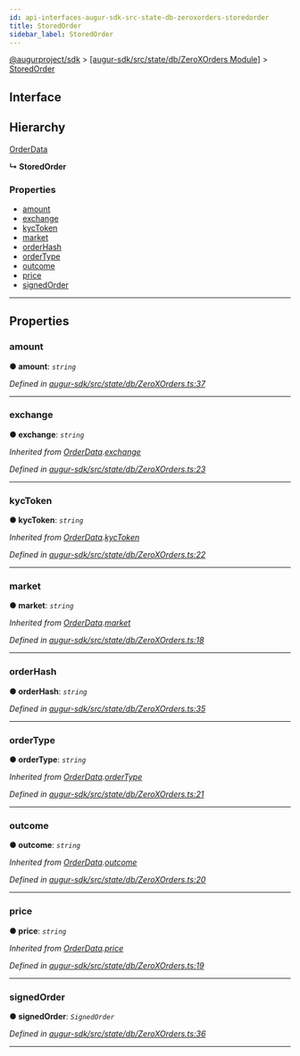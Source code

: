 ```yaml
---
id: api-interfaces-augur-sdk-src-state-db-zeroxorders-storedorder
title: StoredOrder
sidebar_label: StoredOrder
---
```


[@augurproject/sdk](api-readme.md) > [[augur-sdk/src/state/db/ZeroXOrders Module]](api-modules-augur-sdk-src-state-db-zeroxorders-module.md) > [StoredOrder](api-interfaces-augur-sdk-src-state-db-zeroxorders-storedorder.md)

## Interface

## Hierarchy

 [OrderData](api-interfaces-augur-sdk-src-state-db-zeroxorders-orderdata.md)

**↳ StoredOrder**

### Properties

* [amount](api-interfaces-augur-sdk-src-state-db-zeroxorders-storedorder.md#amount)
* [exchange](api-interfaces-augur-sdk-src-state-db-zeroxorders-storedorder.md#exchange)
* [kycToken](api-interfaces-augur-sdk-src-state-db-zeroxorders-storedorder.md#kyctoken)
* [market](api-interfaces-augur-sdk-src-state-db-zeroxorders-storedorder.md#market)
* [orderHash](api-interfaces-augur-sdk-src-state-db-zeroxorders-storedorder.md#orderhash)
* [orderType](api-interfaces-augur-sdk-src-state-db-zeroxorders-storedorder.md#ordertype)
* [outcome](api-interfaces-augur-sdk-src-state-db-zeroxorders-storedorder.md#outcome)
* [price](api-interfaces-augur-sdk-src-state-db-zeroxorders-storedorder.md#price)
* [signedOrder](api-interfaces-augur-sdk-src-state-db-zeroxorders-storedorder.md#signedorder)

---

## Properties

<a id="amount"></a>

###  amount

**● amount**: *`string`*

*Defined in [augur-sdk/src/state/db/ZeroXOrders.ts:37](https://github.com/AugurProject/augur/blob/304ca83772/packages/augur-sdk/src/state/db/ZeroXOrders.ts#L37)*

___
<a id="exchange"></a>

###  exchange

**● exchange**: *`string`*

*Inherited from [OrderData](api-interfaces-augur-sdk-src-state-db-zeroxorders-orderdata.md).[exchange](api-interfaces-augur-sdk-src-state-db-zeroxorders-orderdata.md#exchange)*

*Defined in [augur-sdk/src/state/db/ZeroXOrders.ts:23](https://github.com/AugurProject/augur/blob/304ca83772/packages/augur-sdk/src/state/db/ZeroXOrders.ts#L23)*

___
<a id="kyctoken"></a>

###  kycToken

**● kycToken**: *`string`*

*Inherited from [OrderData](api-interfaces-augur-sdk-src-state-db-zeroxorders-orderdata.md).[kycToken](api-interfaces-augur-sdk-src-state-db-zeroxorders-orderdata.md#kyctoken)*

*Defined in [augur-sdk/src/state/db/ZeroXOrders.ts:22](https://github.com/AugurProject/augur/blob/304ca83772/packages/augur-sdk/src/state/db/ZeroXOrders.ts#L22)*

___
<a id="market"></a>

###  market

**● market**: *`string`*

*Inherited from [OrderData](api-interfaces-augur-sdk-src-state-db-zeroxorders-orderdata.md).[market](api-interfaces-augur-sdk-src-state-db-zeroxorders-orderdata.md#market)*

*Defined in [augur-sdk/src/state/db/ZeroXOrders.ts:18](https://github.com/AugurProject/augur/blob/304ca83772/packages/augur-sdk/src/state/db/ZeroXOrders.ts#L18)*

___
<a id="orderhash"></a>

###  orderHash

**● orderHash**: *`string`*

*Defined in [augur-sdk/src/state/db/ZeroXOrders.ts:35](https://github.com/AugurProject/augur/blob/304ca83772/packages/augur-sdk/src/state/db/ZeroXOrders.ts#L35)*

___
<a id="ordertype"></a>

###  orderType

**● orderType**: *`string`*

*Inherited from [OrderData](api-interfaces-augur-sdk-src-state-db-zeroxorders-orderdata.md).[orderType](api-interfaces-augur-sdk-src-state-db-zeroxorders-orderdata.md#ordertype)*

*Defined in [augur-sdk/src/state/db/ZeroXOrders.ts:21](https://github.com/AugurProject/augur/blob/304ca83772/packages/augur-sdk/src/state/db/ZeroXOrders.ts#L21)*

___
<a id="outcome"></a>

###  outcome

**● outcome**: *`string`*

*Inherited from [OrderData](api-interfaces-augur-sdk-src-state-db-zeroxorders-orderdata.md).[outcome](api-interfaces-augur-sdk-src-state-db-zeroxorders-orderdata.md#outcome)*

*Defined in [augur-sdk/src/state/db/ZeroXOrders.ts:20](https://github.com/AugurProject/augur/blob/304ca83772/packages/augur-sdk/src/state/db/ZeroXOrders.ts#L20)*

___
<a id="price"></a>

###  price

**● price**: *`string`*

*Inherited from [OrderData](api-interfaces-augur-sdk-src-state-db-zeroxorders-orderdata.md).[price](api-interfaces-augur-sdk-src-state-db-zeroxorders-orderdata.md#price)*

*Defined in [augur-sdk/src/state/db/ZeroXOrders.ts:19](https://github.com/AugurProject/augur/blob/304ca83772/packages/augur-sdk/src/state/db/ZeroXOrders.ts#L19)*

___
<a id="signedorder"></a>

###  signedOrder

**● signedOrder**: *`SignedOrder`*

*Defined in [augur-sdk/src/state/db/ZeroXOrders.ts:36](https://github.com/AugurProject/augur/blob/304ca83772/packages/augur-sdk/src/state/db/ZeroXOrders.ts#L36)*

___

